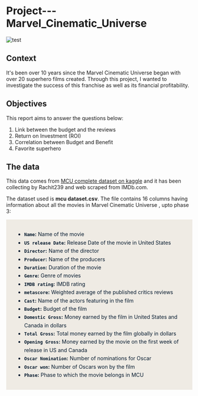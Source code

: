 # Project---Marvel_Cinematic_Universe

![test](https://pic.clubic.com/v1/images/1878060/raw)

## Context
It's been over 10 years since the Marvel Cinematic Universe began with over 20 superhero films created.
Through this project, I wanted to investigate the success of this franchise as well as its financial profitability.

## Objectives
This report aims to answer the questions below:

1. Link between the budget and the reviews
2. Return on Investment (ROI)
3. Correlation between Budget and Benefit
4. Favorite superhero

## The data
This data comes from [MCU complete dataset on kaggle](https://www.kaggle.com/datasets/rachit239/mcu-complete-dataset) and it has been collecting by Rachit239 and web scraped from IMDb.com.
<p>The dataset used is <b>mcu dataset.csv</b>. The file contains 16 columns having information about all the movies in Marvel Cinematic Universe , upto phase 3:</p>
<div style="background-color: #efebe4; color: #05192d; text-align:left; vertical-align: middle; padding: 15px 25px 15px 25px; line-height: 1.6;">
<ul>
<li><b><code>Name</code>:</b> Name of the movie</li>
<li><b><code>US release Date</code>:</b> Release Date of the movie in United States</li>
<li><b><code>Director</code>:</b> Name of the director</li>
<li><b><code>Producer</code>:</b> Name of the producers</li>
<li><b><code>Duration</code>:</b> Duration of the movie</li>
<li><b><code>Genre</code>:</b> Genre of movies</li>
<li><b><code>IMDB rating</code>:</b> IMDB rating</li>
<li><b><code>metascore</code>:</b> Weighted average of the published critics reviews</li>
<li><b><code>Cast</code>:</b> Name of the actors featuring in the film</li>
<li><b><code>Budget</code>:</b> Budget of the film</li>
<li><b><code>Domestic Gross</code>:</b> Money earned by the film in United States and Canada in dollars</li>
<li><b><code>Total Gross</code>:</b> Total money earned by the film globally in dollars</li>
<li><b><code>Opening Gross</code>:</b> Money earned by the movie on the first week of release in US and Canada</li>
<li><b><code>Oscar Nomination</code>:</b> Number of nominations for Oscar</li>
<li><b><code>Oscar won</code>:</b> Number of Oscars won by the film</li>
<li><b><code>Phase</code>:</b> Phase to which the movie belongs in MCU</li>
</ul>
  
</div>

